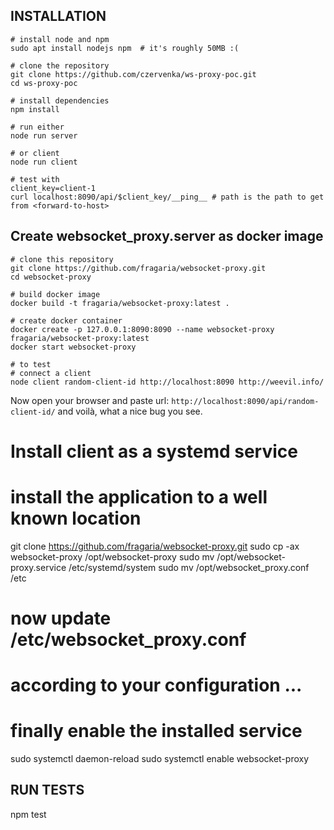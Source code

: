 
INSTALLATION
----

    # install node and npm
    sudo apt install nodejs npm  # it's roughly 50MB :(

    # clone the repository
    git clone https://github.com/czervenka/ws-proxy-poc.git
    cd ws-proxy-poc

    # install dependencies
    npm install

    # run either
    node run server

    # or client
    node run client

    # test with
    client_key=client-1
    curl localhost:8090/api/$client_key/__ping__ # path is the path to get from <forward-to-host>

Create websocket_proxy.server as docker image
----
    # clone this repository
    git clone https://github.com/fragaria/websocket-proxy.git
    cd websocket-proxy

    # build docker image
    docker build -t fragaria/websocket-proxy:latest .

    # create docker container
    docker create -p 127.0.0.1:8090:8090 --name websocket-proxy fragaria/websocket-proxy:latest
    docker start websocket-proxy

    # to test
    # connect a client
    node client random-client-id http://localhost:8090 http://weevil.info/

Now open your browser and paste url:
`http://localhost:8090/api/random-client-id/` and voilà, what a nice bug you
see.

Install client as a systemd service
===

   # install the application to a well known location
   git clone https://github.com/fragaria/websocket-proxy.git
   sudo cp -ax websocket-proxy /opt/websocket-proxy
   sudo mv /opt/websocket-proxy.service /etc/systemd/system
   sudo mv /opt/websocket_proxy.conf /etc

   # now update /etc/websocket_proxy.conf
   # according to your configuration ...

   # finally enable the installed service
   sudo systemctl daemon-reload
   sudo systemctl enable websocket-proxy



RUN TESTS
---

npm test
